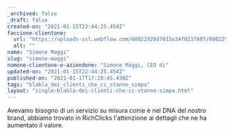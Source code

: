 ```yaml
---
_archived: false
_draft: false
created-on: "2021-01-15T22:44:25.454Z"
faccione-clientone:
  url: "https://uploads-ssl.webflow.com/60022928d7015e34f023f807/60022928d7015e885523fbc5_maggi-1.png"
  alt: ""
name: "Simone Maggi"
slug: "simone-maggi"
nomone-clientone-e-aziendone: "Simone Maggi, CEO di"
updated-on: "2021-01-15T22:44:25.454Z"
published-on: "2021-01-17T17:28:45.430Z"
tags: "blabla_dei_clienti_che_ci_stanno_simpa"
layout: "single-blabla-dei-clienti-che-ci-stanno-simpa.html"
---
```


Avevamo bisogno di un servizio su misura come è nel DNA del nostro brand, abbiamo trovato in RichClicks l'attenzione ai dettagli che ne ha aumentato il valore.
